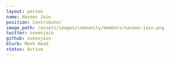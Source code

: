 ```yaml
---
layout: person
name: Naveen Jain
position: Contributor
image_path: /assets/images/community/members/naveen-jain.png
twitter: nveenjain
github: nveenjain
blurb: Mesh Head
status: Active
---
```

